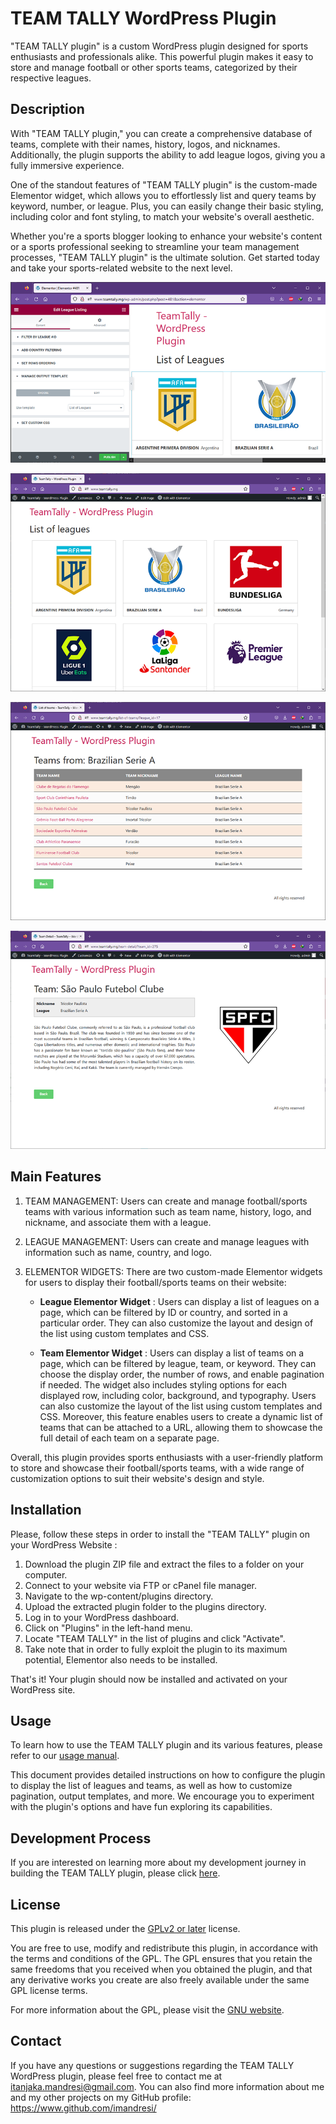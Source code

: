 # TEAM TALLY WordPress Plugin
"TEAM TALLY plugin" is a custom WordPress plugin designed for sports enthusiasts and professionals alike. This powerful plugin makes it easy to store and manage football or other sports teams, categorized by their respective leagues.

## Description
With "TEAM TALLY plugin," you can create a comprehensive database of teams, complete with their names, history, logos, and nicknames. Additionally, the plugin supports the ability to add league logos, giving you a fully immersive experience.

One of the standout features of "TEAM TALLY plugin" is the custom-made Elementor widget, which allows you to effortlessly list and query teams by keyword, number, or league. Plus, you can easily change their basic styling, including color and font styling, to match your website's overall aesthetic.

Whether you're a sports blogger looking to enhance your website's content or a sports professional seeking to streamline your team management processes, "TEAM TALLY plugin" is the ultimate solution. Get started today and take your sports-related website to the next level.


![alt Elementor League Widget interface](_docs/assets/media/usage_elementor_league_add.png)

![alt List of leagues](_docs/assets/media/usage_exercise_01.png)

![alt List of Brazilian Teams](_docs/assets/media/usage_exercise_02.png)

![alt Detail of a specific Brazilian Team](_docs/assets/media/usage_exercise_03.png)

## Main Features
1. TEAM MANAGEMENT: Users can create and manage football/sports teams with various information such as team name, history, logo, and nickname, and associate them with a league.

2. LEAGUE MANAGEMENT: Users can create and manage leagues with information such as name, country, and logo.

3. ELEMENTOR WIDGETS: There are two custom-made Elementor widgets for users to display their football/sports teams on their website:

   - **League Elementor Widget** : Users can display a list of leagues on a page, which can be filtered by ID or country, and sorted in a particular order. They can also customize the layout and design of the list using custom templates and CSS.

   - **Team Elementor Widget** : Users can display a list of teams on a page, which can be filtered by league, team, or keyword. They can choose the display order, the number of rows, and enable pagination if needed. The widget also includes styling options for each displayed row, including color, background, and typography. Users can also customize the layout of the list using custom templates and CSS. Moreover, this feature enables users to create a dynamic list of teams that can be attached to a URL, allowing them to showcase the full detail of each team on a separate page.

Overall, this plugin provides sports enthusiasts with a user-friendly platform to store and showcase their football/sports teams, with a wide range of customization options to suit their website's design and style.

## Installation
Please, follow these steps in order to install the "TEAM TALLY" plugin on your WordPress Website :

1. Download the plugin ZIP file and extract the files to a folder on your computer.
2. Connect to your website via FTP or cPanel file manager.
3. Navigate to the wp-content/plugins directory.
4. Upload the extracted plugin folder to the plugins directory.
5. Log in to your WordPress dashboard.
6. Click on "Plugins" in the left-hand menu.
7. Locate "TEAM TALLY" in the list of plugins and click "Activate".
8. Take note that in order to fully exploit the plugin to its maximum potential, Elementor also needs to be installed.

That's it! Your plugin should now be installed and activated on your WordPress site. 

## Usage
To learn how to use the TEAM TALLY plugin and its various features, please refer to our [usage manual](_docs/user_manual.md). 

This document provides detailed instructions on how to configure the plugin to display the list of leagues and teams, as well as how to customize pagination, output templates, and more. We encourage you to experiment with the plugin's options and have fun exploring its capabilities.

## Development Process
If you are interested on learning more about my development journey in building the TEAM TALLY plugin, please click [here](_docs/development.md).

## License

This plugin is released under the [GPLv2 or later](https://www.gnu.org/licenses/gpl-2.0.html) license.

You are free to use, modify and redistribute this plugin, in accordance with the terms and conditions of the GPL. The GPL ensures that you retain the same freedoms that you received when you obtained the plugin, and that any derivative works you create are also freely available under the same GPL license terms.

For more information about the GPL, please visit the [GNU website](https://www.gnu.org/licenses/gpl-2.0.html).

## Contact
If you have any questions or suggestions regarding the TEAM TALLY WordPress plugin, please feel free to contact me at <itanjaka.mandresi@gmail.com>. You can also find more information about me and my other projects on my GitHub profile: https://www.github.com/imandresi/



